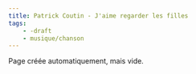 ```yaml
---
title: Patrick Coutin - J'aime regarder les filles
tags:
    - -draft
    - musique/chanson
---
```


Page créée automatiquement, mais vide.
